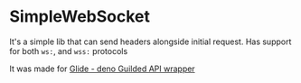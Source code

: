 # SimpleWebSocket

It's a simple lib that can send headers alongside initial request. Has support for both `ws:`, and `wss:` protocols

It was made for [Glide - deno Guilded API wrapper](https://github.com/ZiomaleQ/glide)